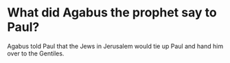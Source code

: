 # What did Agabus the prophet say to Paul?

Agabus told Paul that the Jews in Jerusalem would tie up Paul and hand him over to the Gentiles.
